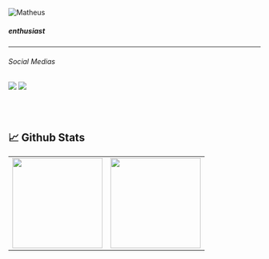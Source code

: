 
![Matheus](https://user-images.githubusercontent.com/63295491/187242631-296e4f80-9e24-4196-b4e9-1d96d729fa52.png)


<h5>enthusiast</h5>
<hr>
<h6>Social Medias</h6>
<a href="https://www.linkedin.com/in/matheus-pitas-baptista-1b2b73227/"><img src="https://user-images.githubusercontent.com/63295491/187248465-d50d47bd-841c-416e-a65f-f416e55b9918.png"></a>
<a href="mailto:contatomatheuspitas@gmail.com"><img src="https://user-images.githubusercontent.com/63295491/187248457-41b0198f-eaa2-42d1-b2c2-0f00b98a36fd.png"></a>

<br><br>
## **📈 Github Stats**
<center>
  <table>
      <tr>
        <td>
          <img height="180em" align="center" src="https://github-readme-stats.vercel.app/api/top-langs/?username=matpitas&hide=html&layout=compact&theme=radical" />
        </td>
        <td>
          <img height="180em" align="center" src="https://github-readme-stats.vercel.app/api?username=matpitas&theme=radical&show_icons=true"/>
        </td>
     </tr>
  </table>
</center>

<br><br>
